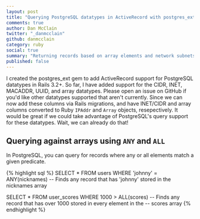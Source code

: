 ```yaml
---
layout: post
title: "Querying PostgreSQL datatypes in ActiveRecord with postgres_ext"
comments: true
author: Dan McClain
twitter: "_danmcclain"
github: danmcclain
category: ruby
social: true
summary: "Returning records based on array elements and network subnets"
published: false
---
```


I created the postgres\_ext gem to add ActiveRecord support for 
PostgreSQL datatypes in Rails 3.2+. So far, I have added support for
the CIDR, INET, MACADDR, UUID, and array datatypes. Please open an issue
on
GitHub if you'd like other datatypes supported that aren't currently.
Since we can now add these columns via Rails migrations, and have
INET/CIDR and array columns converted to Ruby `IPAddr` and `Array`
objects, resepectively. It would be great if we could take advantage of
PostgreSQL's query support for these datatypes. Wait, we can already do
that!

## Querying against arrays using `ANY` and `ALL`

In PostgreSQL, you can query for records where any or all elements match
a given predicate.

{% highlight sql %}
SELECT *
FROM users
WHERE 'johnny' = ANY(nicknames)
-- Finds any record that has 'johnny' stored in the nicknames array

SELECT *
FROM user_scores
WHERE 1000 > ALL(scores)
-- Finds any record that has over 1000 stored in every element in the
-- scores array
{% endhighlight %}

